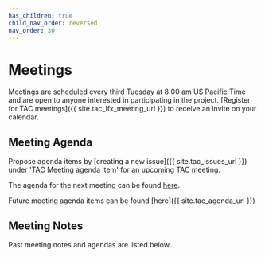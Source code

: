```yaml
---
has_children: true
child_nav_order: reversed
nav_order: 30
---
```


# Meetings 

Meetings are scheduled every third Tuesday at 8:00 am US Pacific Time and are 
open to anyone interested in participating in the project. [Register for TAC 
meetings]({{ site.tac_lfx_meeting_url }}) to receive an invite on your calendar.

## Meeting Agenda

Propose agenda items by [creating a new issue]({{ site.tac_issues_url }}) under 'TAC Meeting agenda item' 
for an upcoming TAC meeting.

The agenda for the next meeting can be found [here](template).

Future meeting agenda items can be found [here]({{ site.tac_agenda_url }})

## Meeting Notes

Past meeting notes and agendas are listed below.
